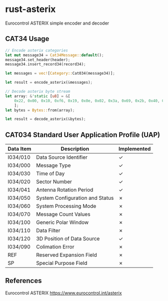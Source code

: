 # rust-asterix
Eurocontrol ASTERIX simple encoder and decoder

## CAT34 Usage

```rust
// Encode asterix categories
let mut message34 = Cat34Message::default();
message34.set_header(header);
message34.insert_record34(record34);

let messages = vec![Category::Cat034(message34)];

let result = encode_asterix(&messages);

// Decode asterix byte stream
let array: &'static [u8] = &[
    0x22, 0x00, 0x10, 0xf6, 0x19, 0x0e, 0x02, 0x3a, 0x69, 0x2b, 0x40, 0x88, 0x40, 0x40, 0x80, 0x00,
    ];
let bytes = Bytes::from(array);

let result = decode_asterix(&bytes);
```

## CAT034 Standard User Application Profile (UAP)

|Data Item   |Description                            |Implemented |
|------------|---------------------------------------|------------|
|I034/010    |Data Source Identifier                 |&check;     | 
|I034/000    |Message Type                           |&check;     |
|I034/030    |Time of Day                            |&check;     |
|I034/020    |Sector Number                          |&check;     |
|I034/041    |Antenna Rotation Period                |&check;     |
|I034/050    |System Configuration and Status        |&cross;     |
|I034/060    |System Processing Mode                 |&cross;     |
|I034/070    |Message Count Values                   |&cross;     |
|I034/100    |Generic Polar Window                   |&cross;     |
|I034/110    |Data Filter                            |&cross;     |
|I034/120    |3D Position of Data Source             |&check;     |
|I034/090    |Colimation Error                       |&cross;     |
|REF         |Reserved Expansion Field               |&cross;     |
|SP          |Special Purpose Field                  |&cross;     |

## References
Eurocontrol ASTERIX https://www.eurocontrol.int/asterix